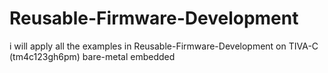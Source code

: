 # Reusable-Firmware-Development
i will apply all the examples in Reusable-Firmware-Development on TIVA-C  (tm4c123gh6pm) bare-metal embedded
